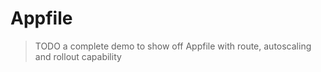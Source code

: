 # Appfile

> TODO a complete demo to show off Appfile with route, autoscaling and rollout capability